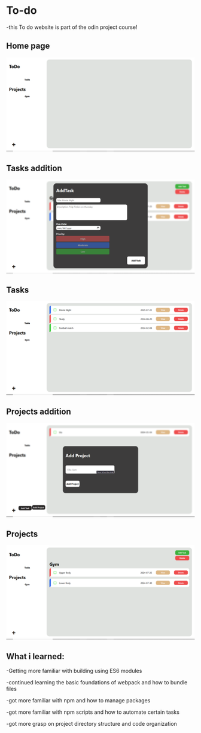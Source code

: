 # To-do
-this To do website is part of the odin project course!

## Home page
![](./src/Assets/README/home.png)

## Tasks addition
![](./src/Assets/README/addTask.png)

## Tasks
![](./src/Assets/README/tasks.png)

## Projects addition
![](./src/Assets/README/addProject.png)

## Projects
![](./src/Assets/README/projects.png)


## What i learned:
-Getting more familiar with building using ES6 modules

-continued learning the basic foundations of webpack and how to bundle files

-got more familiar with npm and how to manage packages

-got more familiar with npm scripts and how to automate certain tasks

-got more grasp on project directory structure and code organization